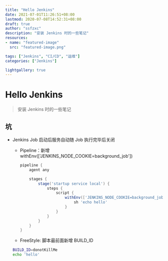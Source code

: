 ```yaml
---
title: "Hello Jenkins"
date: 2021-07-01T11:26:51+08:00
lastmod: 2020-07-08T14:52:31+08:00
draft: true
author: "ssfzxc"
description: "安装 Jenkins 时的一些笔记"
resources:
- name: "featured-image"
  src: "featured-image.png"

tags: ["Jenkins", "CI/CD", "运维"]
categories: ["Jenkins"]

lightgallery: true
---
```



# Hello Jenkins


> 安装 Jenkins 时的一些笔记



## 坑

- Jenkins Job 启动后服务自动随 Job 执行完毕后关闭

  - Pipeline：新增 withEnv(['JENKINS_NODE_COOKIE=background_job'])

    ```groovy
    pipeline {
        agent any

        stages {
            stage('startup service local') {
                steps {
                    script {
                        withEnv(['JENKINS_NODE_COOKIE=background_job']) {
                            sh 'echo hello'
                        }
                    }
                }
            }
        }
    }
    ```

  - FreeStyle: 脚本最前面新增 BUILD_ID

  ```sh
  BUILD_ID=donotKillMe
  echo 'hello'
  ```

